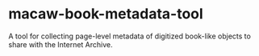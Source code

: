 macaw-book-metadata-tool
========================

A tool for collecting page-level metadata of digitized book-like objects to share with the Internet Archive.